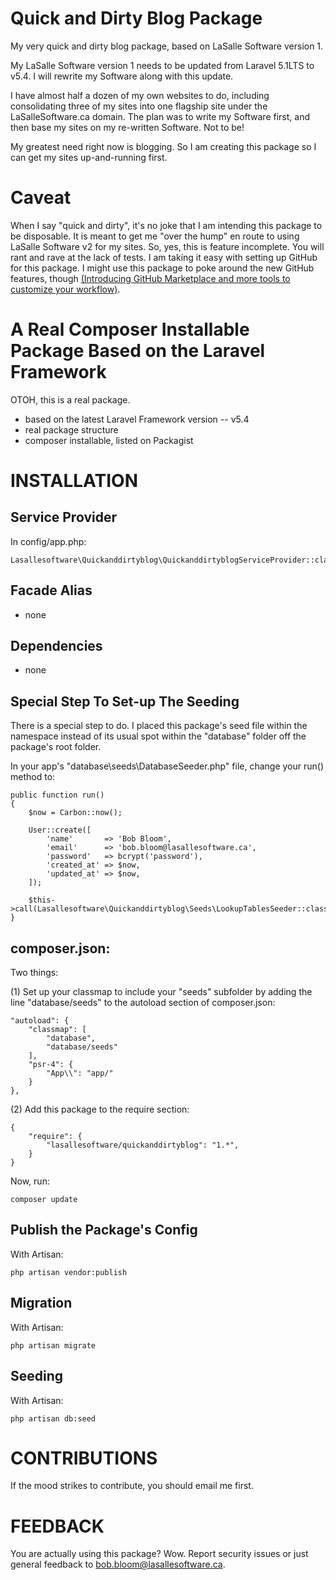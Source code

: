 # Quick and Dirty Blog Package

My very quick and dirty blog package, based on LaSalle Software version 1.

My LaSalle Software version 1 needs to be updated from Laravel 5.1LTS to v5.4. I will rewrite my Software along with this update. 

I have almost half a dozen of my own websites to do, including consolidating three of my sites into one flagship site under the LaSalleSoftware.ca domain. The plan was to write my Software first, and then base my sites on my re-written Software. Not to be! 
 
 My greatest need right now is blogging. So I am creating this package so I can get my sites up-and-running first. 
 
 
 # Caveat
 
 When I say "quick and dirty", it's no joke that I am intending this package to be disposable. It is meant to get me "over the hump" en route to using LaSalle Software v2 for my sites. So, yes, this is feature incomplete. You will rant and rave at the lack of tests.  I am taking it easy with setting up GitHub for this package. I might use this package to poke around the new GitHub features, though [(Introducing GitHub Marketplace and more tools to customize your workflow)](https://github.com/blog/2359-introducing-github-marketplace-and-more-tools-to-customize-your-workflow).
 
 
 # A Real Composer Installable Package Based on the Laravel Framework
 
 OTOH, this is a real package. 
  * based on the latest Laravel Framework version -- v5.4
  * real package structure
  * composer installable, listed on Packagist
  
 
 # INSTALLATION
 
## Service Provider

In config/app.php:
```
Lasallesoftware\Quickanddirtyblog\QuickanddirtyblogServiceProvider::class,
```

## Facade Alias

* none


## Dependencies
* none


## Special Step To Set-up The Seeding

There is a special step to do. I placed this package's seed file within the namespace instead of its usual spot within the "database" folder off the package's root folder. 

In your app's "database\seeds\DatabaseSeeder.php" file, change your run() method to:
```
public function run()
{
    $now = Carbon::now();

    User::create([
        'name'       => 'Bob Bloom',
        'email'      => 'bob.bloom@lasallesoftware.ca',
        'password'   => bcrypt('password'),
        'created_at' => $now,
        'updated_at' => $now,
    ]);

    $this->call(Lasallesoftware\Quickanddirtyblog\Seeds\LookupTablesSeeder::class);
}
```

## composer.json:

Two things:

(1) Set up your classmap to include your "seeds" subfolder by adding the line "database/seeds" to the autoload section of composer.json:
```
"autoload": {
    "classmap": [
        "database",
        "database/seeds"
    ],
    "psr-4": {
        "App\\": "app/"
    }
},
```

(2) Add this package to the require section:

```
{
    "require": {
        "lasallesoftware/quickanddirtyblog": "1.*",
    }
}
```

Now, run:
```
composer update
```


## Publish the Package's Config

With Artisan:
```
php artisan vendor:publish
```

## Migration

With Artisan:
```
php artisan migrate
```

## Seeding

With Artisan:
```
php artisan db:seed
```


# CONTRIBUTIONS

If the mood strikes to contribute, you should email me first.


# FEEDBACK

You are actually using this package? Wow. Report security issues or just general feedback to bob.bloom@lasallesoftware.ca.
